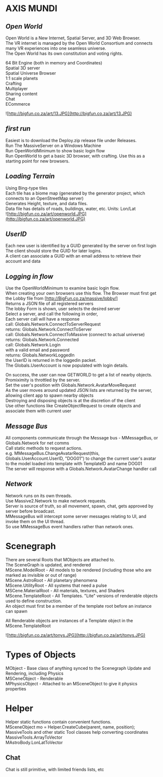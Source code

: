 # AXIS MUNDI 
## *Open World*
Open World is a New Internet, Spatial Server, and 3D Web Browser.  
The VR internet is managed by the Open World Consortium and connects many VR experiences into one seamless universe.  
The Open World has its own constitution and voting rights.  

64 Bit Engine (both in memory and Coordinates)  
Spatial 3D server  
Spatial Universe Browser  
1:1 scale planets  
Crafting  
Multiplayer  
Sharing content  
Chat  
ECommerce  

![http://bigfun.co.za/art/13.JPG](http://bigfun.co.za/art/13.JPG)

## *first run*
Easiest is to download the Deploy.zip release file under Releases.  
Run The MassiveServer on a Windows Machine  
Run OpenWorldMinimum to show basic login flow  
Run OpenWorld to get a basic 3D browser, with crafting. Use this as a starting point for new browsers.  


## *Loading Terrain*
Using Bing-type tiles  
Each tile has a biome map (generated by the generator project, which connects to an OpenStreetMap server)  
Generates Height, texture, and data files.  
Data file has details of roads, buildings, water, etc. Units: Lon/Lat  
![http://bigfun.co.za/art/openworld.JPG](http://bigfun.co.za/art/openworld.JPG)
 
## *UserID*
Each new user is identified by a GUID generated by the server on first login  
The client should store the GUID for later logins.  
A client can associate a GUID with an email address to retrieve their account and data  

## *Logging in flow*
Use the OpenWorldMinimum to examine basic login flow.  
When creating your own browsers use this flow.
The Browser must first get the Lobby file from [http://BigFun.co.za/massive/lobby/]  
Returns a JSON file of all registered servers  
The lobby Form is shown, user selects the desired server  
Select a server, and call the following in order,  
Each server call will have a response  
call: Globals.Network.ConnectToServerRequest  
returns: Globals.Network.ConnectToServer  
call:		Globals.Network.ConnectToMassive (connect to actual universe)  
returns: Globals.Network.Connected  
call:			Globals.Network.Login  
with a valid email and password  
returns: Globals.NetworkLoggedIn  
the UserID is returned in the loggedin packet.  
The Globals.UserAccount is now populated with login details.  

On success, the user can now GETWORLD to get a list of nearby objects.  Promiximity is throttled by the server.  
Set the user's position with Globals.Network.AvatarMoveRequest  
As the user moves around updated JSON lists are returned by the server, allowing client app to spawn nearby objects  
Destroying and disposing objects is at the discretion of the client  
Use other functions like CreateObjectRequest to create objects and associate them with current user  

## *Message Bus*
All components communicate through the Message bus - MMessageBus, or Globals.Network for net comms  
Call static methods to request actions.  
e.g. MMessageBus.ChangeAvatarRequest(this, Globals.UserAccount.UserID, "DOG01") to change the current user's avatar  
to the model loaded into template with TemplateID and name DOG01  
The server will response with a Globals.Network.AvatarChange handler call  
  
## *Network*
Network runs on its own threads.  
Use Massive2.Network to make network requests.  
Server is source of truth, so all movement, spawn, chat, gets approved by server before broadcast.  
MMessageBus will intercept some server messages relating to UI, and invoke them on the UI thread.  
So use MMessageBus event handlers rather than network ones.  

# Scenegraph
There are several Roots that MObjects are attached to.  
The SceneGraph is updated, and rendered  
MScene.ModelRoot - All models to be rendered (including those who are marked as invisible or out of range)  
MScene.AstroRoot - All planetary phenomena  
MScene.UtilityRoot - All systems that need a pulse  
MSCene.MaterialRoot - All materials, textures, and Shaders  
MScene.TemplateRoot - All Templates. "Lite" versions of renderable objects used to define construction.  
            An object must first be a member of the template root before an instance can spawn  
  
All Renderable objects are instances of a Template object in the MScene.TemplateRoot  

![http://bigfun.co.za/art/tonys.JPG](http://bigfun.co.za/art/tonys.JPG)

# Types of Objects
MObject - Base class of anything synced to the Scenegraph Update and Rendering, including Physics  
MSCeneObject - Renderable  
MPhysicsObject - Attached to an MSceneObject to give it physics properties  

# Helper
Helper static functions contain convenient functions.  
MSceneObject mo = Helper.CreateCube(parent, name, position);  
MassiveTools and other static Tool classes help converting coordinates  
MassiveTools.ArrayToVector  
MAstroBody.LonLatToVector  

## Chat
Chat is still primitive, with limited friends lists, etc  
